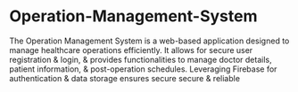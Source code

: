# Operation-Management-System
The Operation Management System is a web-based application designed to manage healthcare operations efficiently. It allows for secure user registration &amp; login, &amp; provides functionalities to manage doctor details, patient information, &amp; post-operation schedules. Leveraging Firebase for authentication &amp; data storage ensures secure secure &amp; reliable

